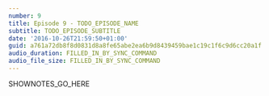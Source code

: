 ```yaml
---
number: 9
title: Episode 9 - TODO_EPISODE_NAME
subtitle: TODO_EPISODE_SUBTITLE
date: '2016-10-26T21:59:50+01:00'
guid: a761a72db8f8d0831d8a8fe65abe2ea6b9d8439459bae1c19c1f6c9d6cc20a1f
audio_duration: FILLED_IN_BY_SYNC_COMMAND
audio_file_size: FILLED_IN_BY_SYNC_COMMAND
---
```


SHOWNOTES_GO_HERE
